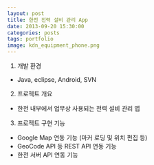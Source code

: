 ```yaml
---
layout: post
title: 한전 전력 설비 관리 App
date: 2013-09-20 15:30:00 
categories: posts 
tags: portfolio
image: kdn_equipment_phone.png
---
```


1) 개발 환경  
 - Java, eclipse, Android, SVN  

2) 프로젝트 개요  
 - 한전 내부에서 업무상 사용되는 전력 설비 관리 앱  

3) 프로젝트 구현 기능  
 - Google Map 연동 기능 (마커 로딩 및 위치 편집 등)  
 - GeoCode API 등 REST API 연동 기능  
 - 한전 서버 API 연동 기능  

